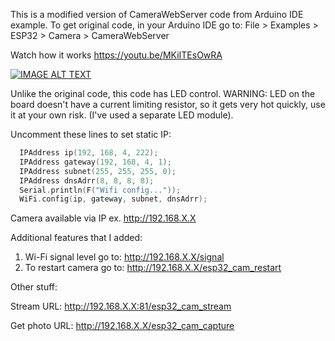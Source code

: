 This is a modified version of CameraWebServer code from Arduino IDE example.
To get original code, in your Arduino IDE go to: File > Examples > ESP32 > Camera > CameraWebServer

Watch how it works https://youtu.be/MKiITEsOwRA

[![IMAGE ALT TEXT](http://img.youtube.com/vi/MKiITEsOwRA/0.jpg)](http://www.youtube.com/watch?v=MKiITEsOwRA "Video Title")

Unlike the original code, this code has LED control.
WARNING: LED on the board doesn't have a current limiting resistor, so it gets very hot quickly, use it at your own risk. (I've used a separate LED module).

Uncomment these lines to set static IP:
```cpp
  IPAddress ip(192, 168, 4, 222);
  IPAddress gateway(192, 168, 4, 1);
  IPAddress subnet(255, 255, 255, 0);
  IPAddress dnsAdrr(8, 8, 8, 8);
  Serial.println(F("Wifi config..."));
  WiFi.config(ip, gateway, subnet, dnsAdrr);
```
  
Camera available via IP ex. http://192.168.X.X

Additional features that I added:
1. Wi-Fi signal level go to: http://192.168.X.X/signal
2. To restart camera go to: http://192.168.X.X/esp32_cam_restart

Other stuff:

Stream URL: http://192.168.X.X:81/esp32_cam_stream

Get photo URL: http://192.168.X.X/esp32_cam_capture
